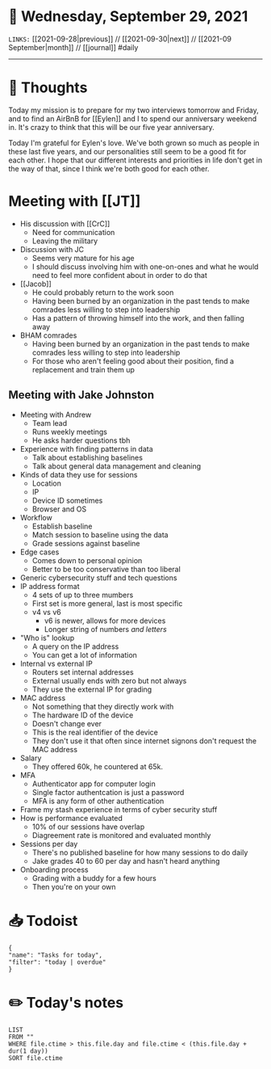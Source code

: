 # 📅 Wednesday, September 29, 2021
`LINKS:` [[2021-09-28|previous]] // [[2021-09-30|next]] // [[2021-09 September|month]] // [[journal]] 
#daily

---
# 💭 Thoughts
Today my mission is to prepare for my two interviews tomorrow and Friday, and to find an AirBnB for [[Eylen]] and I to spend our anniversary weekend in. It's crazy to think that this will be our five year anniversary. 

Today I'm grateful for Eylen's love. We've both grown so much as people in these last five years, and our personalities still seem to be a good fit for each other. I hope that our different interests and priorities in life don't get in the way of that, since I think we're both good for each other. 

# Meeting with [[JT]]
- His discussion with [[CrC]]
	- Need for communication
	- Leaving the military
- Discussion with JC
	- Seems very mature for his age
	- I should discuss involving him with one-on-ones and what he would need to feel more confident about in order to do that
- [[Jacob]]
	- He could probably return to the work soon
	- Having been burned by an organization in the past tends to make comrades less willing to step into leadership
	- Has a pattern of throwing himself into the work, and then falling away
- BHAM comrades
	- Having been burned by an organization in the past tends to make comrades less willing to step into leadership
	- For those who aren't feeling good about their position, find a replacement and train them up

## Meeting with Jake Johnston
- Meeting with Andrew
	- Team lead
	- Runs weekly meetings
	- He asks harder questions tbh
- Experience with finding patterns in data
	- Talk about establishing baselines
	- Talk about general data management and cleaning
- Kinds of data they use for sessions
	- Location
	- IP
	- Device ID sometimes
	- Browser and OS
- Workflow
	- Establish baseline
	- Match session to baseline using the data
	- Grade sessions against baseline
- Edge cases
	- Comes down to personal opinion
	- Better to be too conservative than too liberal
- Generic cybersecurity stuff and tech questions
- IP address format
	- 4 sets of up to three mumbers
	- First set is more general, last is most specific
	- v4 vs v6
		- v6 is newer, allows for more devices
		- Longer string of numbers *and letters*
- "Who is" lookup
	- A query on the IP address
	- You can get a lot of information
- Internal vs external IP
	- Routers set internal addresses
	- External usually ends with zero but not always
	- They use the external IP for grading
- MAC address
	- Not something that they directly work with
	- The hardware ID of the device
	- Doesn't change ever
	- This is the real identifier of the device
	- They don't use it that often since internet signons don't request the MAC address
- Salary
	- They offered 60k, he countered at 65k. 
- MFA
	- Authenticator app for computer login
	- Single factor authentcation is just a password
	- MFA is any form of other authentication
- Frame my stash experience in terms of cyber security stuff
- How is performance evaluated
	- 10% of our sessions have overlap
	- Diagreement rate is monitored and evaluated monthly
- Sessions per day
	- There's no published baseline for how many sessions to do daily
	- Jake grades 40 to 60 per day and hasn't heard anything
- Onboarding process
	- Grading with a buddy for a few hours
	- Then you're on your own

# 📥 Todoist
```todoist
{
"name": "Tasks for today",
"filter": "today | overdue"
}
```

# ✏️ Today's notes
```dataview
LIST 
FROM ""
WHERE file.ctime > this.file.day and file.ctime < (this.file.day + dur(1 day))
SORT file.ctime
```
